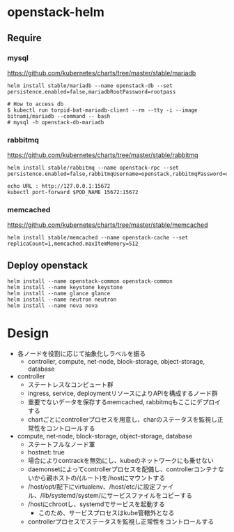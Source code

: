 # openstack-helm

## Require

### mysql
https://github.com/kubernetes/charts/tree/master/stable/mariadb
```
helm install stable/mariadb --name openstack-db --set persistence.enabled=false,mariadbRootPassword=rootpass

# How to access db
$ kubectl run torpid-bat-mariadb-client --rm --tty -i --image bitnami/mariadb --command -- bash
# mysql -h openstack-db-mariadb
```

### rabbitmq
https://github.com/kubernetes/charts/tree/master/stable/rabbitmq
```
helm install stable/rabbitmq --name openstack-rpc --set persistence.enabled=false,rabbitmqUsername=openstack,rabbitmqPassword=openstackpass

echo URL : http://127.0.0.1:15672
kubectl port-forward $POD_NAME 15672:15672

```

### memcached
https://github.com/kubernetes/charts/tree/master/stable/memcached
```
helm install stable/memcached --name openstack-cache --set replicaCount=1,memcached.maxItemMemory=512
```


## Deploy openstack
``` deploy openstack-common
helm install --name openstack-common openstack-common
helm install --name keystone keystone
helm install --name glance glance
helm install --name neutron neutron
helm install --name nova nova
```


# Design

* 各ノードを役割に応じて抽象化しラベルを振る
  * controller, compute, net-node, block-storage, object-storage, database
* controller
  * ステートレスなコンピュート群
  * ingress, service, deploymentリソースによりAPIを構成するノード群
  * 重要でないデータを保存するmemcached, rabbitmqもここにデプロイする
  * chartごとにcontrollerプロセスを用意し、charのステータスを監視し正常性をコントロールする
* compute, net-node, block-storage, object-storage, database
  * ステートフルなノード軍
  * hostnet: true
  * 場合によりcontrackを無効にし、kubeのネットワークにも乗せない
  * daemonsetによってcontrollerプロセスを配備し、controllerコンテナないから親ホストの/(ルート)を/hostにマウントする
  * /host/opt/配下にvirtualenv、/host/etc/に設定ファイル、/lib/systemd/system/にサービスファイルをコピーする
  * /hostにchrootし、systemdでサービスを起動する
    * このため、サービスプロセスはkube管轄外となる
  * controllerプロセスでステータスを監視し正常性をコントロールする
